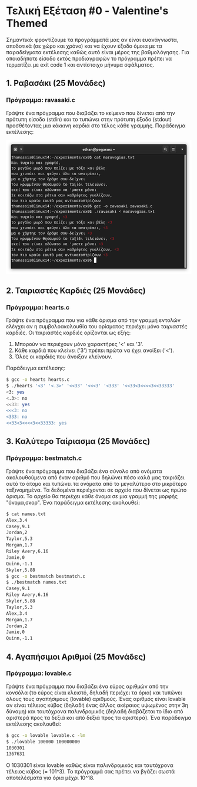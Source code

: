 # Τελική Εξέταση #0 - Valentine's Themed

Σημαντικό: φροντίζουμε τα προγράμματά μας αν είναι ευανάγνωστα, αποδοτικά (σε χώρο και χρόνο) και να έχουν έξοδο όμοια με τα παραδείγματα εκτέλεσης καθώς αυτό είναι μέρος της βαθμολόγησης. Για οποιαδήποτε είσοδο εκτός προδιαγραφών το πρόγραμμα πρέπει να τερματίζει με exit code 1 και αντίστοιχο μήνυμα σφάλματος.


## 1. Ραβασάκι (25 Μονάδες)

### Πρόγραμμα: ravasaki.c

Γράψτε ένα πρόγραμμα που διαβάζει το κείμενο που δίνεται από την πρότυπη είσοδο (stdin) και το τυπώνει στην πρότυπη έξοδο (stdout) προσθέτοντας μια κόκκινη καρδιά στο τέλος κάθε γραμμής. Παράδειγμα εκτέλεσης:

![Παράδειγμα](./images/ravasaki.png)

## 2. Ταιριαστές Καρδιές (25 Μονάδες)

### Πρόγραμμα: hearts.c

Γράψτε ένα πρόγραμμα που για κάθε όρισμα από την γραμμή εντολών ελέγχει αν η συμβολοακολουθία του ορίσματος περιέχει μόνο *ταιριαστές* καρδιές. Οι ταιριαστές καρδιές ορίζονται ως εξής:

1. Μπορούν να περιέχουν μόνο χαρακτήρες '<' και '3'.
1. Κάθε καρδιά που κλείνει ('3') πρέπει πρώτα να έχει ανοίξει ('<').
1. Όλες οι καρδιές που άνοιξαν κλείνουν.

Παράδειγμα εκτέλεσης:

```bash
$ gcc -o hearts hearts.c
$ ./hearts '<3' '<.3>' '<<33' '<<<3' '<333' '<<33<3<<<<3<<33333'
<3: yes
<.3>: no
<<33: yes
<<<3: no
<333: no
<<33<3<<<<3<<33333: yes
```

## 3. Καλύτερο Ταίριασμα (25 Μονάδες)

### Πρόγραμμα: bestmatch.c

Γράψτε ένα πρόγραμμα που διαβάζει ένα σύνολο από ονόματα ακολουθούμενα από έναν αριθμό που δηλώνει πόσο καλά μας ταιριάζει αυτό το άτομο και τυπώνει τα ονόματα από το μεγαλύτερο στο μικρότερο ταξινομημένα. Τα δεδομένα περιέχονται σε αρχείο που δίνεται ως πρώτο όρισμα. Το αρχείο θα περιέχει κάθε όνομα σε μια γραμμή της μορφής "όνομα,σκορ". Ένα παράδειγμα εκτέλεσης ακολουθεί:

```bash
$ cat names.txt
Alex,3.4
Casey,9.1
Jordan,2
Taylor,5.3
Morgan,1.7
Riley Avery,6.16
Jamie,0
Quinn,-1.1
Skyler,5.88
$ gcc -o bestmatch bestmatch.c
$ ./bestmatch names.txt
Casey,9.1
Riley Avery,6.16
Skyler,5.88
Taylor,5.3
Alex,3.4
Morgan,1.7
Jordan,2
Jamie,0
Quinn,-1.1
```

## 4. Αγαπήσιμοι Αριθμοί (25 Μονάδες)

### Πρόγραμμα: lovable.c

Γράψτε ένα πρόγραμμα που διαβάζει ένα εύρος αριθμών από την κονσόλα (το εύρος είναι κλειστό, δηλαδή περιέχει τα όρια) και τυπώνει όλους τους αγαπήσιμους (lovable) αριθμούς. Ένας αριθμός είναι lovable αν είναι τέλειος κύβος (δηλαδή ένας άλλος ακέραιος υψωμένος στην 3η δύναμη) και ταυτόχρονα παλινδρομικός (δηλαδή διαβάζεται το ίδιο από αριστερά προς τα δεξιά και από δεξιά προς τα αριστερά). Ένα παράδειγμα εκτέλεσης ακολουθεί:

```bash
$ gcc -o lovable lovable.c -lm
$ ./lovable 100000 100000000
1030301
1367631
```

Ο 1030301 είναι lovable καθώς είναι παλινδρομικός και ταυτόχρονα τέλειος κύβος (= 101^3). Το πρόγραμμά σας πρέπει να βγάζει σωστά αποτελέσματα για όρια μέχρι 10^18.
